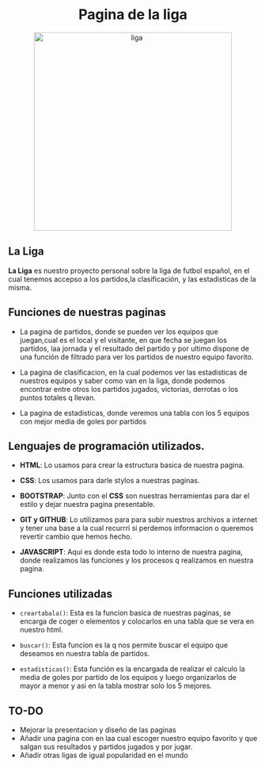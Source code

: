 <h1 align="center">Pagina de la liga</h1>

<p align="center">
    <img src="https://logospng.org/download/la-liga/logo-la-liga-4096.png" alt="liga" width="400px" 
    height="400px">
</p>

## La Liga ##
**La Liga** es nuestro proyecto personal sobre la liga de futbol español, en el cual tenemos accepso a los partidos,la clasificación, y las estadisticas de la misma.

## Funciones de nuestras paginas

- La pagina de partidos, donde se pueden ver los equipos que juegan,cual es el local y el visitante, en que fecha se juegan los partidos, laa jornada y el resultado del partido y por ultimo dispone de una función de filtrado para ver los partidos de nuestro equipo favorito.

- La pagina de clasificacion, en la cual podemos ver las estadisticas de nuestros equipos y saber como van en la liga, donde podemos encontrar entre otros los partidos jugados, victorias, derrotas o los puntos totales q llevan.

- La pagina de estadisticas, donde veremos
 una tabla con los 5 equipos con mejor media de goles por partidos

## Lenguajes de programación utilizados.

- **HTML**: Lo usamos para crear la estructura basica de nuestra pagina.

- **CSS**: Los usamos para darle stylos a nuestras paginas.

- **BOOTSTRAP**: Junto con el **CSS** son nuestras herramientas para dar el estilo y dejar nuestra pagina presentable.

- **GIT y GITHUB**: Lo utilizamos para para subir nuestros archivos a internet y tener una base a la cual recurrri si perdemos informacion o queremos revertir cambio que hemos hecho.

- **JAVASCRIPT**: Aqui es donde esta todo lo interno de nuestra pagina, donde realizamos las funciones y los procesos q realizamos en nuestra pagina.

## Funciones utilizadas

- `creartabala()`: Esta es la funcion basica de nuestras paginas, se encarga de coger o elementos y colocarlos en una tabla que se vera en nuestro html. 

- `buscar()`: Esta funcion es la q nos permite buscar el equipo que deseamos en nuestra tabla de partidos.

- `estadisticas()`: Esta función  es la encargada de realizar el calculo la media de goles por partido de los equipos y luego organizarlos de mayor a menor y asi en la tabla mostrar solo los 5 mejores.

## TO-DO

- Mejorar la presentacion y diseño de las paginas
- Añadir una pagina con en laa cual escoger nuestro equipo favorito y que salgan sus resultados y partidos jugados y por jugar.
- Añadir otras ligas de igual popularidad en el mundo